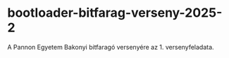 # bootloader-bitfarag-verseny-2025-2
A Pannon Egyetem Bakonyi bitfaragó versenyére az 1. versenyfeladata.
